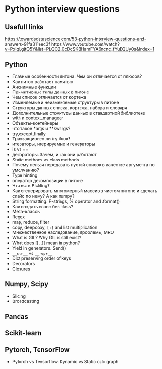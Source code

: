 # Python interview questions

## Usefull links

https://towardsdatascience.com/53-python-interview-questions-and-answers-91fa311eec3f
https://www.youtube.com/watch?v=PxIqLgjtQ5Y&list=PLQC2_0cDcSKBHamFYA6ncnc_fYuEQUy0s&index=1


## Python

- Главные особенности питона. Чем он отличается от плюсов?
- Как питон работает памятью
- Анонимные функции
- Примитивные типы данных в питоне
- Чем список отличается от кортежа
- Изменяемые и неизменяемые структуры в питоне
- Структуры данных списка, кортежа, набора и словаря
- Дополнительные структуры данных в стандартной библиотеке
- with и context_manageer
- Объекты-контейнеры
- что такое *args и **kwargs?
- try,except,finally
- Транзакционен ли try блок?
- итераторы, итерируемые и генераторы
- is vs ==
- декораторы. Зачем, и как они работают
- Static methods vs class methods
- Почему нельзя передавать пустой список в качестве аргумента по умолчанию?
- Type hinting
- оператор декомпозиции в питоне
- Что есть Pickling?
- Как сгенерировать многомерный массив в чистом питоне и сделать слайс по нему? А как numpy?
- String formatting. F-strings, % operator and .format()
- Как создать класс без class?
- Мета-классы
- Regex
- map, reduce, filter
- copy, deepcopy, `[:]` and list multiplication
- Множественное наследование, проблемы, MRO
- What is GIL? Why GIL is still exist?
- What does [[…]] mean in python?
- Yield in generators. Send()
- `__str__` vs `__repr__`
- Dict preserving order of keys
- Decorators
- Closures

## Numpy, Scipy

- Slicing
- Broadcasting

## Pandas

## Scikit-learn

## Pytorch, TensorFlow

- Pytorch vs Tensorflow. Dynamic vs Static calc graph